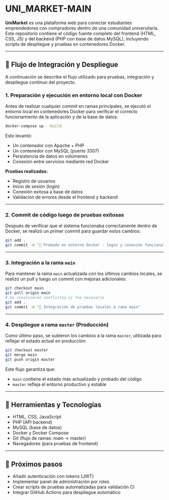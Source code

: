 # UNI_MARKET-MAIN

**UniMarket** es una plataforma web para conectar estudiantes emprendedores con compradores dentro de una comunidad universitaria. Este repositorio contiene el código fuente completo del frontend (HTML, CSS, JS) y del backend (PHP con base de datos MySQL), incluyendo scripts de despliegue y pruebas en contenedores Docker.

---

## 🚀 Flujo de Integración y Despliegue

A continuación se describe el flujo utilizado para pruebas, integración y despliegue continuo del proyecto.

### 1. Preparación y ejecución en entorno local con Docker

Antes de realizar cualquier commit en ramas principales, se ejecutó el entorno local en contenedores Docker para verificar el correcto funcionamiento de la aplicación y de la base de datos:

```bash
docker-compose up --build
```

Esto levantó:

- Un contenedor con Apache + PHP
- Un contenedor con MySQL (puerto 3307)
- Persistencia de datos en volúmenes
- Conexión entre servicios mediante red Docker

**Pruebas realizadas:**

- Registro de usuarios
- Inicio de sesión (login)
- Conexión exitosa a base de datos
- Validación de errores desde el frontend y backend

---

### 2. Commit de código luego de pruebas exitosas

Después de verificar que el sistema funcionaba correctamente dentro de Docker, se realizó un primer commit para guardar estos cambios:

```bash
git add .
git commit -m "🧪 Probado en entorno Docker - login y conexión funcional"
```

---

### 3. Integración a la rama `main`

Para mantener la rama `main` actualizada con los últimos cambios locales, se realizó un pull y luego un commit con mejoras adicionales:

```bash
git checkout main
git pull origin main
# Se resolvieron conflictos si fue necesario
git add .
git commit -m "🔄 Integración de pruebas locales a rama main"
```

---

### 4. Despliegue a rama `master` (Producción)

Como último paso, se subieron los cambios a la rama `master`, utilizada para reflejar el estado actual en producción:

```bash
git checkout master
git merge main
git push origin master
```

Este flujo garantiza que:

- `main` contiene el estado más actualizado y probado del código
- `master` refleja el entorno productivo y estable

---

## 🧪 Herramientas y Tecnologías

- HTML, CSS, JavaScript
- PHP (API backend)
- MySQL (base de datos)
- Docker y Docker Compose
- Git (flujo de ramas: main → master)
- Navegadores (para pruebas de frontend)

---

## 📝 Próximos pasos

- Añadir autenticación con tokens (JWT)
- Implementar panel de administración por roles
- Crear scripts de pruebas automatizadas para validación CI
- Integrar GitHub Actions para despliegue automático

